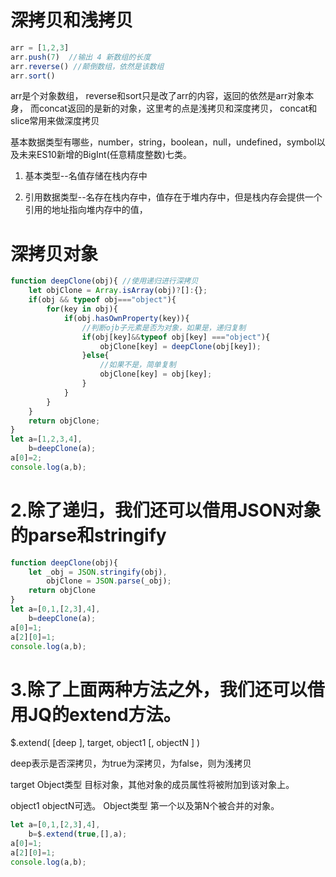 
# 深拷贝和浅拷贝

```js
arr = [1,2,3]
arr.push(7)  //输出 4 新数组的长度
arr.reverse() //颠倒数组，依然是该数组
arr.sort()
```

arr是个对象数组，
reverse和sort只是改了arr的内容，返回的依然是arr对象本身，
而concat返回的是新的对象，这里考的点是浅拷贝和深度拷贝，
concat和slice常用来做深度拷贝

基本数据类型有哪些，number，string，boolean，null，undefined，symbol以及未来ES10新增的BigInt(任意精度整数)七类。

1. 基本类型--名值存储在栈内存中

2. 引用数据类型--名存在栈内存中，值存在于堆内存中，但是栈内存会提供一个引用的地址指向堆内存中的值，

# 深拷贝对象

```js
function deepClone(obj){ //使用递归进行深拷贝
    let objClone = Array.isArray(obj)?[]:{};
    if(obj && typeof obj==="object"){
        for(key in obj){
            if(obj.hasOwnProperty(key)){
                //判断ojb子元素是否为对象，如果是，递归复制
                if(obj[key]&&typeof obj[key] ==="object"){
                    objClone[key] = deepClone(obj[key]);
                }else{
                    //如果不是，简单复制
                    objClone[key] = obj[key];
                }
            }
        }
    }
    return objClone;
}
let a=[1,2,3,4],
    b=deepClone(a);
a[0]=2;
console.log(a,b);
```

# 2.除了递归，我们还可以借用JSON对象的parse和stringify

```js
function deepClone(obj){
    let _obj = JSON.stringify(obj),
        objClone = JSON.parse(_obj);
    return objClone
}
let a=[0,1,[2,3],4],
    b=deepClone(a);
a[0]=1;
a[2][0]=1;
console.log(a,b);
```

# 3.除了上面两种方法之外，我们还可以借用JQ的extend方法。

$.extend( [deep ], target, object1 [, objectN ] )

deep表示是否深拷贝，为true为深拷贝，为false，则为浅拷贝

target Object类型 目标对象，其他对象的成员属性将被附加到该对象上。

object1  objectN可选。 Object类型 第一个以及第N个被合并的对象。

```js
let a=[0,1,[2,3],4],
    b=$.extend(true,[],a);
a[0]=1;
a[2][0]=1;
console.log(a,b);
```
